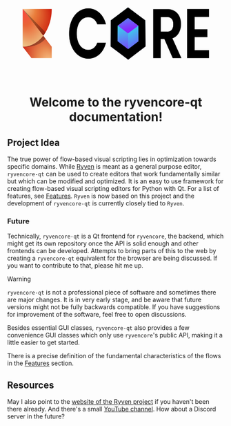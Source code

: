 <p align="center">
  <img src="img/logo.png" height="200"/>
</p>

<h1 align="center"> Welcome to the ryvencore-qt documentation! </h1>

<!-- ![](img/ryvencore_screenshot1.png) -->

<!-- Looking for a quick start? Visit the [Getting Started](/getting_started.md) section. -->

## Project Idea

The true power of flow-based visual scripting lies in optimization towards specific domains. While [Ryven](https://github.com/leon-thomm/ryven) is meant as a general purpose editor, `ryvencore-qt` can be used to create editors that work fundamentally similar but which can be modified and optimized. It is an easy to use framework for creating flow-based visual scripting editors for Python with Qt. For a list of features, see [Features](/features). `Ryven` is now based on this project and the development of `ryvencore-qt` is currently closely tied to `Ryven`.

### Future

Technically, `ryvencore-qt` is a Qt frontend for `ryvencore`, the backend, which might get its own repository once the API is solid enough and other frontends can be developed. Attempts to bring parts of this to the web by creating a `ryvencore-qt` equivalent for the browser are being discussed. If you want to contribute to that, please hit me up.

> [!WARNING]
> `ryvencore-qt` is not a professional piece of software and sometimes there are major changes. It is in very early stage, and be aware that future versions might not be fully backwards compatible. If you have suggestions for improvement of the software, feel free to open discussions.

Besides essential GUI classes, `ryvencore-qt` also provides a few convenience GUI classes which only use `ryvencore`'s public API, making it a little easier to get started.

There is a precise definition of the fundamental characteristics of the flows in the [Features](features.md) section.

## Resources

May I also point to the [website of the Ryven project](https://ryven.org) if you haven't been there already. And there's a small [YouTube channel](https://www.youtube.com/channel/UCfpqNAOXv35bj_j_E_OyR_A). How about a Discord server in the future?
